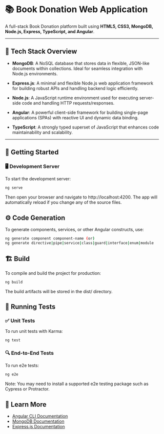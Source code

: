 # 📚 Book Donation Web Application

A full-stack Book Donation platform built using **HTML5, CSS3, MongoDB, Node.js, Express, TypeScript, and Angular**.

---

## 🧰 Tech Stack Overview

- **MongoDB**: A NoSQL database that stores data in flexible, JSON-like documents within collections. Ideal for seamless integration with Node.js environments.

- **Express.js**: A minimal and flexible Node.js web application framework for building robust APIs and handling backend logic efficiently.

- **Node.js**: A JavaScript runtime environment used for executing server-side code and handling HTTP requests/responses.

- **Angular**: A powerful client-side framework for building single-page applications (SPAs) with reactive UI and dynamic data binding.

- **TypeScript**: A strongly typed superset of JavaScript that enhances code maintainability and scalability.

---

## 🚀 Getting Started

### 🖥️ Development Server

To start the development server:

```bash
ng serve
```
Then open your browser and navigate to http://localhost:4200.
The app will automatically reload if you change any of the source files.

## ⚙️ Code Generation
To generate components, services, or other Angular constructs, use:
```bash
ng generate component component-name (or)
ng generate directive|pipe|service|class|guard|interface|enum|module
```

## 🏗️ Build
To compile and build the project for production:

```bash
ng build
```
The build artifacts will be stored in the dist/ directory.

## 🧪 Running Tests

### ✅ Unit Tests

To run unit tests with Karma:

```bash
ng test
```
### 🔍 End-to-End Tests

To run e2e tests:

```bash
ng e2e
```
Note: You may need to install a supported e2e testing package such as Cypress or Protractor.

## 📖 Learn More

- [Angular CLI Documentation](https://angular.io/cli)
- [MongoDB Documentation](https://www.mongodb.com/docs/)
- [Express.js Documentation](https://expressjs.com/)
